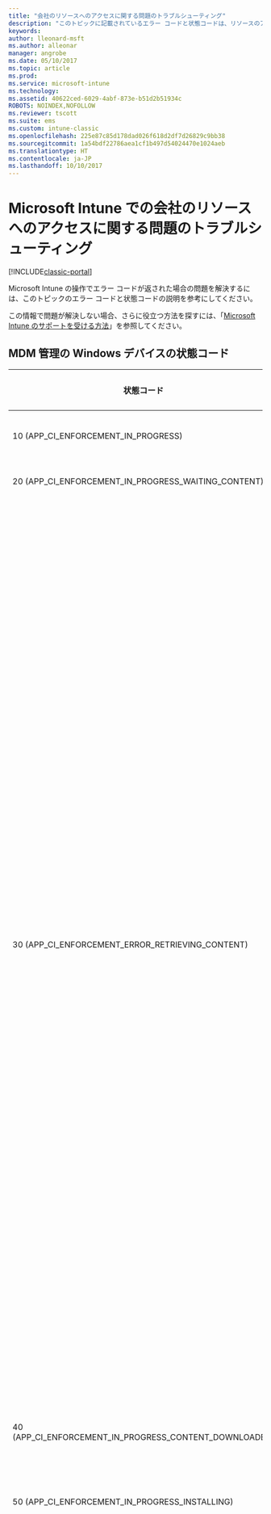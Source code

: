 ```yaml
---
title: "会社のリソースへのアクセスに関する問題のトラブルシューティング"
description: "このトピックに記載されているエラー コードと状態コードは、リソースのアクセスに関する問題のトラブルシューティングに役立ちます。"
keywords: 
author: lleonard-msft
ms.author: alleonar
manager: angrobe
ms.date: 05/10/2017
ms.topic: article
ms.prod: 
ms.service: microsoft-intune
ms.technology: 
ms.assetid: 40622ced-6029-4abf-873e-b51d2b51934c
ROBOTS: NOINDEX,NOFOLLOW
ms.reviewer: tscott
ms.suite: ems
ms.custom: intune-classic
ms.openlocfilehash: 225e87c85d178dad026f618d2df7d26829c9bb38
ms.sourcegitcommit: 1a54bdf22786aea1cf1b497d54024470e1024aeb
ms.translationtype: HT
ms.contentlocale: ja-JP
ms.lasthandoff: 10/10/2017
---
```

# <a name="troubleshoot-company-resource-access-problems-with-microsoft-intune"></a>Microsoft Intune での会社のリソースへのアクセスに関する問題のトラブルシューティング

[!INCLUDE[classic-portal](../includes/classic-portal.md)]

Microsoft Intune の操作でエラー コードが返された場合の問題を解決するには、このトピックのエラー コードと状態コードの説明を参考にしてください。

この情報で問題が解決しない場合、さらに役立つ方法を探すには、「[Microsoft Intune のサポートを受ける方法](how-to-get-support-for-microsoft-intune.md)」を参照してください。

## <a name="status-codes-for-mdm-managed-windows-devices"></a>MDM 管理の Windows デバイスの状態コード

|状態コード|エラー メッセージ|対処|
|---------------|-----------------|--------------|
|10 (APP_CI_ENFORCEMENT_IN_PROGRESS)|インストールが進行中||
|20 (APP_CI_ENFORCEMENT_IN_PROGRESS_WAITING_CONTENT)|コンテンツを待機中||
|30 (APP_CI_ENFORCEMENT_ERROR_RETRIEVING_CONTENT)|コンテンツを取得中|考えられる原因: ジョブ状態 30 は、ユーザーによるアプリのダウンロードが失敗したことを示します。<br /><br />考えられる原因は、次のとおりです。<br /><br />ダウンロードの進行中に、デバイスがインターネット接続を失った。<br /><br />登録時にデバイスに発行される証明書の有効期限が切れた。<br /><br />軽減策:<br /><br />デバイスのコントロール パネルから [会社のアプリ] アプリを起動して、デバイスの証明書が期限切れになっていないことを確認します。期限切れになっている場合は、デバイスを再登録する必要があります。<br /><br />デバイスがインターネットに接続されていることを確認し、アプリをもう一度要求してみます。|
|40 (APP_CI_ENFORCEMENT_IN_PROGRESS_CONTENT_DOWNLOADED)|コンテンツのダウンロードが完了しました||
|50 (APP_CI_ENFORCEMENT_IN_PROGRESS_INSTALLING)|インストールが進行中||
|60 (APP_CI_ENFORCEMENT_ERROR_INSTALLING)|インストール エラーが発生しました|アプリのダウンロード後に、インストールが失敗しました。<br /><br />アプリの署名に使用されたコード署名証明書が、デバイスに存在しません。<br /><br />アプリケーションが依存するフレームワーク依存関係が、デバイスにインストールされていません。<br /><br />アプリの署名に使用されたコード署名証明書がデバイス上に存在することを確認し、この証明書がすべてのエンタープライズ登録済み Windows RT デバイスの対象となっていることを管理者に確認します。<br /><br />フレームワーク依存関係が見つからないためにインストールが失敗した場合、管理者はアプリケーション パッケージとフレームワークをパッケージ化して、アプリケーションを再公開する必要があります。<br /><br />ダウンロードされたアプリケーション パッケージが、有効なパッケージではないか、破損していたか、デバイスの OS バージョンと互換性がない可能性があります。|
|70 (APP_CI_ENFORCEMENT_SUCCEEDED)|インストールが成功しました||
|80 (APP_CI_ENFORCEMENT_IN_PROGRESS)|アンインストールの進行中||
|90 (APP_CI_ENFORCEMENT_ERROR)|アンインストール エラーが発生しました||
|100 (APP_CI_ENFORCEMENT_SUCCEEDED)|アンインストールが成功しました||
|110 (APP_CI_ENFORCEMENT_ERROR)|コンテンツのハッシュが一致しません||
|120 (APP_CI_ENFORCEMENT_ERROR)|SLK / サイド ローディングが有効になっていません||
|130 (APP_CI_ENFORCEMENT_ERROR)|MSADP ライセンスのインストールが失敗しました||
|状態なし (APP_CI_ENFORCEMENT_UNKNOWN)|該当なし|状態は現在不明です。|

## <a name="company-resource-access-common-errors"></a>会社のリソースへのアクセス (一般的なエラー)

|状態コード|16 進数のエラー コード|エラー メッセージ|
|---------------|--------------------------|-----------------|
|-2016281101|0x87D1FDF3|MDM CRP 要求が見つかりません|
|-2016281102|0x87D1FDF2|NDES URL が見つかりません|
|-2016281103|0x87D1FDF1|MDM CRP 証明書情報が見つかりません|
|-2016281104|0x87D1FDF0|MDM CI 証明書情報が見つかりません|
|-2016281105|0x87D1FDEF|ルールを評価できませんでした|
|-2016281106|0x87D1FDEE|競合解決で失われたため、適用できません|
|-2016281107|0x87D1FDED|サポートされていない設定検出ソースです|
|-2016281108|0x87D1FDEC|参照された設定が CI で見つかりません|
|-2016281109|0x87D1FDEB|データ型を変換できませんでした|
|-2016281110|0x87D1FDEA|CIM 設定のパラメーターが無効です|
|-2016281111|0x87D1FDE9|このデバイスには該当しません|
|-2016281112|0x87D1FDE8|修復できませんでした|
|-2016330905|0x87D13B67|アプリの状態が不明です|
|-2016330906|0x87D13B66|アプリは管理されているものの、ユーザーによって削除されました|
|-2016330907|0x87D13B65|デバイスは引き換えコードを適用しています|
|-2016330908|0x87D13B64|アプリのインストールに失敗しました|
|-2016330909|0x87D13B63|ユーザーがアプリの更新の提案を拒否しました|
|-2016330910|0x87D13B62|ユーザーがアプリのインストールの提案を拒否しました|
|-2016330911|0x87D13B61|管理対象のアプリをインストールできるようになる前に、ユーザーがアプリをインストールしました|
|-2016330912|0x87D13B60|アプリのインストールがスケジュールされているものの、トランザクションを完了するには引き換えコードが必要です|
|-2016341109|0x87D1138B|iOS デバイスがエラーを返しました|
|-2016341110|0x87D1138A|形式が正しくないため iOS デバイスがコマンドを拒否しました|
|-2016341111|0x87D11389|iOS デバイスが予期されないアイドル ステータスを返しました|
|-2016341112|0x87D11388|iOS デバイスは現在ビジーです|

## <a name="errors-returned-by-ios-devices"></a>iOS デバイスによって返されるエラー

### <a name="company-portal-errors"></a>ポータル サイトのエラー

|ポータル サイトのエラー テキスト|HTTP 状態コード|その他のエラー情報|
|---|---|---|
|__内部サーバーに関する問題__ <br>サーバー上の内部エラーのため、サーバーに到達できなかった可能性があります。 再試行し、それでもこの問題が解決しない場合は IT 管理者に問い合わせてください。|500 エラー|このエラーは、Intune サービスの問題によって発生している可能性があります。 この場合、ユーザー側の問題ではない可能性が高いため、Intune サービス側で問題を解決する必要があります。|
|__一時的に利用不可__ <br>サービスが一時的に利用不可のため、サーバーに到達できなかった可能性があります。 再試行し、それでもこの問題が解決しない場合は IT 管理者に問い合わせてください。|503 エラー|サービスがメンテナンス中など、一時的な Intune サービスの問題が原因の可能性があります。 この場合、ユーザー側の問題ではない可能性が高いため、Intune サービス側で問題を解決する必要があります。|
|__サーバーに接続できません__ <br>サーバーに到達できなかった可能性があります。 再試行し、それでもこの問題が解決しない場合は IT 管理者に問い合わせてください。|関連する HTTP 状態コードがありません|サーバーに対するセキュリティで保護された接続を確立できませんでした。使用されている証明書に関する SSL の問題の可能性があります。 この問題は、ユーザーの構成が Apple の App Transport Security (ATS) に関する要件に準拠していないことが原因の可能性があります。|
|__問題が発生しました__ <br>ポータル サイト クライアントを読み込むことができません。 再試行し、それでもこの問題が解決しない場合は IT 管理者に問い合わせてください。|400 エラー|より具体的なエラー メッセージがない 400 番台の HTTP 状態コードのエラーの場合、このメッセージが表示されます。 これは、iOS 用ポータル サイト アプリで発生するクライアント側エラーです。|
|__サーバーに到達できません__ <br>サーバーに到達できなかった可能性があります。 再試行し、それでもこの問題が解決しない場合は IT 管理者に問い合わせてください。|500 エラー|より具体的なエラー メッセージがない 500 番台の HTTP 状態コードのエラーの場合、このメッセージが表示されます。 これは、Intune サービスで発生するサーバー側エラーです。|

### <a name="service-errors"></a>サービスのエラー

|状態コード|16 進数のエラー コード|エラー メッセージ|
|---------------|--------------------------|-----------------|
|-2016299111|0x87D1B799|内部エラー。|
|-2016299112|0x87D1B798|内部エラー。|
|-2016300111|0x87D1B3B1|36001: (内部エラー)|
|-2016300112|0x87D1B3B0|36000: 携帯ネットワークは既に構成されています|
|-2016301110|0x87D1AFCA|35002: 単一のペイロードで複数のフォントが見つかりました|
|-2016301111|0x87D1AFC9|35001: フォントのインストールに失敗しました|
|-2016301112|0x87D1AFC8|35000: フォント データが無効です|
|-2016302109|0x87D1ABE3|34003: Kerberos プリンシパル名が無効です|
|-2016302110|0x87D1ABE2|34002: Kerberos プリンシパル名が見つかりません|
|-2016302111|0x87D1ABE1|34001: URL の一致パターンが無効です|
|-2016302112|0x87D1ABE0|34000: アプリ識別子の一致パターンが無効です|
|-2016304112|0x87D1A410|32000: アプリが多すぎます|
|-2016305111|0x87D1A029|31001: 設定を適用できません|
|-2016305112|0x87D1A028|31000: 資格情報を適用できません|
|-2016306111|0x87D19C41|30001: タイムアウトしました|
|-2016306112|0x87D19C40|30000: 認証に失敗しました|
|-2016307109|0x87D1985B|29003: 証明書データに問題があります|
|-2016307110|0x87D1985A|29002:|
|-2016307111|0x87D19859|29001:|
|-2016307112|0x87D19858|29000: デバイスが管理されていません|
|-2016308110|0x87D19472|28002: 壁紙を設定できません|
|-2016308111|0x87D19471|28001: 壁紙の画像に問題があります|
|-2016308112|0x87D19470|28000: 不明な項目です|
|-2016310111|0x87D18CA1|26001: ファイル レベルの暗号化はサポートされていません|
|-2016310112|0x87D18CA0|26000: ブロック レベルの暗号化はサポートされていません|
|-2016311110|0x87D188BA|25002: 削除できません|
|-2016311111|0x87D188B9|25001: インストールできません|
|-2016311112|0x87D188B8|25000: プロファイルに問題があります|
|-2016312109|0x87D184D3|24003: 最終的なプロファイルに問題があります|
|-2016312110|0x87D184D2|24002: ID ペイロードに問題があります|
|-2016312111|0x87D184D1|24001: 属性ディクショナリに署名できません|
|-2016312112|0x87D184D0|24000: 属性ディクショナリを作成できません|
|-2016313110|0x87D180EA|23002: サーバー証明書が無効です|
|-2016313111|0x87D180E9|23001: サーバーの応答に問題があります|
|-2016313112|0x87D180E8|23000: ID に問題があります|
|-2016314099|0x87D17D0D|22013: PKIOperation 応答が無効です|
|-2016314100|0x87D17D0C|22012: CACertificate を格納できません|
|-2016314101|0x87D17D0B|22011: CSR を生成できません|
|-2016314102|0x87D17D0A|22010: 一時的な ID を格納できません|
|-2016314103|0x87D17D09|22009: 一時的な ID を作成できません|
|-2016314104|0x87D17D08|22008: ID を作成できません|
|-2016314105|0x87D17D07|22007: 署名入り証明書が無効です|
|-2016314106|0x87D17D06|22006: CACaps が不十分です|
|-2016314107|0x87D17D05|22005: ネットワーク エラー|
|-2016314108|0x87D17D04|22004: サポートされていない証明書構成です|
|-2016314109|0x87D17D03|22003: RAResponse が無効です|
|-2016314110|0x87D17D02|22002: CAResponse が無効です|
|-2016314111|0x87D17D01|22001: キー ペアを生成できません|
|-2016314112|0x87D17D00|22000: キーの使用が無効です|
|-2016315105|0x87D1791F|21007: アカウントを検証できません|
|-2016315106|0x87D1791E|21006: 証明書の暗号化を解除できません|
|-2016315107|0x87D1791D|21005: アカウントが一意ではありません (電子メールのプロファイルがすでにデバイス上に存在しています)|
|-2016315108|0x87D1791C|21004: アカウントを作成できません|
|-2016315109|0x87D1791B|21003: ホスト名がありません|
|-2016315110|0x87D1791A|21002: サーバーの暗号化ポリシーに準拠できません|
|-2016315111|0x87D17919|21001: サーバーのポリシーに準拠できません|
|-2016315112|0x87D17918|21000: サーバーからポリシーを取得できません|
|-2016316110|0x87D17532|20002: アカウントが一意ではありません|
|-2016316111|0x87D17531|20001: ホスト名がありません|
|-2016316112|0x87D17530|20000: アカウントを作成できません|
|-2016317110|0x87D1714A|19002: アカウントが一意ではありません|
|-2016317111|0x87D17149|19001: ホスト名がありません|
|-2016317112|0x87D17148|19000: アカウントを作成できません|
|-2016318110|0x87D16D62|18002: 資格情報が無効です|
|-2016318111|0x87D16D61|18001: ホストに到達できません|
|-2016318112|0x87D16D60|18000: 不明なエラーです|
|-2016319110|0x87D1697A|17002: アカウントが一意ではありません|
|-2016319111|0x87D16979|17001: ホスト名がありません|
|-2016319112|0x87D16978|17000: アカウントを作成できません|
|-2016320110|0x87D16592|16002: アカウントが一意ではありません|
|-2016320111|0x87D16591|16001: ホスト名がありません|
|-2016320112|0x87D16590|16000: サブスクリプションを作成できません|
|-2016321109|0x87D161AB|15003: 証明書が無効です|
|-2016321110|0x87D161AA|15002: ネットワーク構成をロックできません|
|-2016321111|0x87D161A9|15001: VPN を削除できません|
|-2016321112|0x87D161A8|15000: VPN をインストールできません|
|-2016322110|0x87D15DC2|14002: クラウド構成は既に存在します|
|-2016322111|0x87D15DC1|14001: デバイスがロックされています|
|-2016322112|0x87D15DC0|14000: フィールドが無効です|
|-2016323107|0x87D159DD|13005: プロキシを設定できません|
|-2016323108|0x87D159DC|13004: EAP を設定できません|
|-2016323109|0x87D159DB|13003: WiFi 構成を作成できません|
|-2016323110|0x87D159DA|13002: パスワードが必要です|
|-2016323111|0x87D159D9|13001: ユーザー名が必要です|
|-2016323112|0x87D159D8|13000: インストールできません|
|-2016324070|0x87D1561A|12042: 不明なロケール コードです|
|-2016324071|0x87D15619|12041: 不明な言語コードです|
|-2016324072|0x87D15618|12040: iTunes Store へのログインが必要です|
|-2016324073|0x87D15617|12039: (未使用)|
|-2016324074|0x87D15616|12038: アプリが管理されていません|
|-2016324075|0x87D15615|12037: 引き換えコードが無効です|
|-2016324076|0x87D15614|12036: 現在の状態ではアプリを削除できません|
|-2016324077|0x87D15613|12035: アプリを購入できません|
|-2016324078|0x87D15612|12034: URL が HTTPS ではありません|
|-2016324079|0x87D15611|12033: マニフェストが無効です|
|-2016324080|0x87D15610|12032: マニフェストに含まれるアプリが多すぎます|
|-2016324081|0x87D1560F|12031: アプリのインストールが無効になっています|
|-2016324082|0x87D1560E|12030: URL が無効です|
|-2016324083|0x87D1560D|12029: アプリが管理されていません|
|-2016324084|0x87D1560C|12028: 引き換えを待機していません|
|-2016324085|0x87D1560B|12027: アプリではありません|
|-2016324086|0x87D1560A|12026: アプリは既にキューに登録されています|
|-2016324087|0x87D15609|12025: アプリは既にインストールされています|
|-2016324088|0x87D15608|12024: アプリ マニフェストを検証できませんでした|
|-2016324089|0x87D15607|12023: アプリ ID を検証できませんでした|
|-2016324090|0x87D15606|12022: トピックが無効です|
|-2016324091|0x87D15605|12021: 要求の種類が無効です|
|-2016324092|0x87D15604|12020: サーバーによって承認されていません|
|-2016324093|0x87D15603|12019: エスクロー シークレットをコピーできません|
|-2016324094|0x87D15602|12018: エスクロー キーバッグのデータをコピーできません|
|-2016324095|0x87D15601|12017: エスクロー keybag を作成できません|
|-2016324096|0x87D15600|12016: ID が見つかりません|
|-2016324097|0x87D155FF|12015: プッシュ トークンを取得できません|
|-2016324098|0x87D155FE|12014: プロビジョニング プロファイルが管理されていません|
|-2016324099|0x87D155FD|12013: プロファイルが管理されていません|
|-2016324100|0x87D155FC|12012: MDM の置換が一致しません|
|-2016324101|0x87D155FB|12011: MDM の構成が無効です|
|-2016324102|0x87D155FA|12010: 内部不整合エラー|
|-2016324103|0x87D155F9|12009: 代替プロファイルが無効です|
|-2016324104|0x87D155F8|12008: 要求の形式が正しくありません|
|-2016324105|0x87D155F7|12007: 承認されていません|
|-2016324106|0x87D155F6|12006: リダイレクトが拒否されました|
|-2016324107|0x87D155F5|12005: 証明書が見つかりません|
|-2016324108|0x87D155F4|12004: プッシュ証明書が無効です|
|-2016324109|0x87D155F3|12003: チャレンジの応答が無効です|
|-2016324110|0x87D155F2|12002: チェックインできません|
|-2016324111|0x87D155F1|12001: MDM インスタンスが複数存在します|
|-2016324112|0x87D155F0|12000: アクセス権が無効です|
|-2016325111|0x87D15209|11001: カスタム APN は既にインストールされています|
|-2016325112|0x87D15208|11000: APN をインストールできません|
|-2016326111|0x87D14E21|10001: 署名者が無効です|
|-2016326112|0x87D14E20|10000: 既定のものをインストールできません|
|-2016327106|0x87D14A3E|9006: 証明書が ID ではありません|
|-2016327107|0x87D14A3D|9005: 証明書の形式が正しくありません|
|-2016327108|0x87D14A3C|9004: ルート証明書を格納できません|
|-2016327109|0x87D14A3B|9003: WAPI データを格納できません|
|-2016327110|0x87D14A3A|9002: 証明書を格納できません|
|-2016327111|0x87D14A39|9001: ペイロードの証明書が多すぎます|
|-2016327112|0x87D14A38|9000: パスワードが無効です|
|-2016328112|0x87D14650|8000: Web クリップをインストールできません|
|-2016329105|0x87D1426F|7007: SMTP アカウントが正しく構成されていません|
|-2016329106|0x87D1426E|7006: POP アカウントが正しく構成されていません|
|-2016329107|0x87D1426D|7005: IMAP アカウントが正しく構成されていません|
|-2016329108|0x87D1426C|7004: SMIME 証明書に問題があります|
|-2016329109|0x87D1426B|7003:SMIME 証明書が見つかりません|
|-2016329110|0x87D1426A|7002: 検証中に不明なエラーが発生しました|
|-2016329111|0x87D14269|7001: 証明書が無効です|
|-2016329112|0x87D14268|7000: ホストに到達できません|
|-2016330110|0x87D13E82|6002: クエリを作成できません|
|-2016330111|0x87D13E81|6001: 文字列が空です|
|-2016330112|0x87D13E80|6000: キーチェーン システム エラー|
|-2016331097|0x87D13AA7|5015: 猶予期間を設定できません|
|-2016331098|0x87D13AA6|5014: パスコードを設定できません|
|-2016331099|0x87D13AA5|5013: パスコードを消去できません|
|-2016331100|0x87D13AA4|5012: (未使用)|
|-2016331101||5011: パスコードが間違っています|
|-2016331102||5010: デバイスがロックされました|
|-2016331103|0x87D13AA4|5009: (未使用)|
|-2016331104|0x87D13AA0|5008: パスコードが新しすぎます|
|-2016331105|0x87D13A9F|5007: パスコードの有効期限が切れています|
|-2016331106|0x87D13AA3|5006: パスコードにはアルファベットを含める必要があります|
|-2016331107|0x87D13A9D|5005: パスコードには数字を含める必要があります|
|-2016331108|0x87D13A9C|5004: パスコードに昇順または降順の文字が含まれています|
|-2016331109|0x87D13A9B|5003: パスコードに文字の繰り返しがあります|
|-2016331110|0x87D13A9A|5002: 特殊文字が少なすぎます|
|-2016331111|0x87D13A99|5001: 一意の文字が少なすぎます|
|-2016331112|0x87D13A98|5000: パスコードが短すぎます|
|-2016332093|0x87D136C3|4019: アプリ ロック ペイロードが複数存在します|
|-2016332094|0x87D136C2|4018: APN または携帯ネットワーク ペイロードが複数存在します|
|-2016332095|0x87D136C1|4017: グローバル HTTPProxy ペイロードが複数存在します|
|-2016332096|0x87D136C0|4016: (内部エラー)|
|-2016332097|0x87D136BF|4015: 代替プロファイルに MDM ペイロードが含まれていません|
|-2016332098|0x87D136BE|4014: 利用できるデバイス ID がありません|
|-2016332099|0x87D136BD|4013: 更新に失敗しました|
|-2016332100|0x87D136BC|4012: プロファイルは更新できません|
|-2016332101|0x87D136BB|4011: 最終的なプロファイルが構成プロファイルではありません|
|-2016332102|0x87D136BA|4010: 更新されたプロファイルに同じ識別子がありません|
|-2016332103|0x87D136B9|4009: デバイスがロックされています|
|-2016332104|0x87D136B8|4008: 証明書が一致しません|
|-2016332105|0x87D136B7|4007: 認識できないファイル形式です|
|-2016332106|0x87D136B6|4006: プロファイルの削除日が過去の日付です|
|-2016332107|0x87D136B5|4005: パスコードが適合しません|
|-2016332108|0x87D136B4|4004: ユーザーがインストールを取り消しました|
|-2016332109|0x87D136B3|4003: プロファイルがインストールのキューに登録されていません|
|-2016332110|0x87D136B2|4002: UUID が重複しています|
|-2016332111|0x87D136B1|4001: インストール エラー|
|-2016332112|0x87D136B0|4000: プロファイルを解析できません|
|-2016333111|0x87D132C9|3001: 値の比較の意味に一貫性がありません (内部エラー)|
|-2016333112|0x87D132C8|3000: 制限の意味に一貫性がありません (内部エラー)|
|-2016334108|0x87D12EE4|2004: サポートされていないフィールド値です|
|-2016334109|0x87D12EE3|2003: フィールドのデータ型に問題があります|
|-2016334110|0x87D12EE2|2002: 必要なフィールドが見つかりません|
|-2016334111|0x87D12EE1|2001: サポートされていないペイロード バージョンです|
|-2016334112|0x87D12EE0|2000: ペイロードの形式が正しくありません|
|-2016335102|0x87D12B02|1010: サポートされていないフィールド値です|
|-2016335103|0x87D12B01|1009: プロファイルのインストール エラー|
|-2016335104|0x87D12B00|1008: ペイロード識別子が一意ではありません|
|-2016335105|0x87D12AFF|1007: UUID が一意ではありません|
|-2016335106|0x87D12AFE|1006: 暗号化を解除できません|
|-2016335107|0x87D12AFD|1005: プロファイルが空です|
|-2016335108|0x87D12AFC|1004: 署名に問題があります|
|-2016335109|0x87D12AFB|1003: フィールドのデータ型に問題があります|
|-2016335110|0x87D12AFA|1002: 必要なフィールドが見つかりません|
|-2016335111|0x87D12AF9|1001: サポートされていないプロファイル バージョンです|
|-2016335112|0x87D12AF8|1000: プロファイルの形式が正しくありません|

## <a name="oma-response-codes"></a>OMA 応答コード

|状態コード|16 進数のエラー コード|エラー メッセージ|
|---------------|--------------------------|-----------------|
|-2016344008|0x87D10838|(1404): 証明書へのアクセスが拒否されました|
|-2016344009|0x87D10837|(1403): 証明書が見つかりません|
|-2016344010|0x87D10836|DCMO(1402): 操作に失敗しました|
|-2016344011|0x87D10835|DCMO(1401): ユーザーに確認メッセージが表示されたときに、ユーザーが処理を受け入れないことを選択しました|
|-2016344012|0x87D10834|DCMO(1400): クライアント エラー|
|-2016344108|0x87D107D4|DCMO(1204): デバイスの機能は無効になっています。ユーザーが再度有効にすることができます。|
|-2016344109|0x87D107D3|DCMO(1203): デバイスの機能は無効になっています。ユーザーが再度有効にすることはできません。|
|-2016344110|0x87D107D2|DCMO(1202): デバイスの機能が正常に有効になりましたが、現在デタッチされています。|
|-2016344111|0xF3FB4D95|DCMO(1201): デバイスの機能が正常に有効になり、現在アタッチされています。|
|-2016344112|0x87D107D0|DCMO(1200): 処理が正常に完了しました|
|-2016345595|0x87D10205|Syncml(517): アトミック コマンドへの応答が長すぎて単一のメッセージに収まりません。|
|-2016345596|0x87D10204|Syncml(516): コマンドが Atomic 要素内にあり、Atomic の実行に失敗しました。 このコマンドは正常にロールバックされませんでした。|
|-2016345598|0x87D10202|Syncml(514): SyncML コマンドを正常に完了できませんでした。コマンドを処理する前に、処理が取り消されました。|
|-2016345599|0x87D10201|Syncml(513): SyncML 要求メッセージ用に指定されたバージョンの同期プロトコルを、受信デバイスがサポートしていないか、サポートすることを拒否しました。|
|-2016345600|0x87D10200|Syncml(512): 同期セッション中にアプリケーション エラーが発生しました。|
|-2016345601|0x87D101FF|Syncml(511): サーバーで要求を処理中に、サーバー エラーが発生しました。|
|-2016345602|0x87D101FE|Syncml(510): 要求の処理中にエラーが発生しました。 このエラーは、受信デバイスのデータ ストアの不具合に関係があります。|
|-2016345603|0x87D101FD|Syncml(509): 今後使用するために予約されています。|
|-2016345604|0x87D101FC|Syncml(508): クライアントのサーバーとの同期状態をリフレッシュする必要のあるエラーが発生しました。|
|-2016345605|0x87D101FB|Syncml(507): エラーが発生したため、Atomic 要素内のすべての SyncML コマンドの実行に失敗しました。|
|-2016345606|0x87D101FA|Syncml(506): 要求の処理中にアプリケーション エラーが発生しました。|
|-2016345607|0x87D101F9|Syncml(505): SyncML 要求メッセージ用に指定されたバージョンの SyncML DTD を受信デバイスがサポートしていないか、サポートすることを拒否しました。|
|-2016345608|0x87D101F8|Syncml(504): 受信デバイスがゲートウェイまたはプロキシとして機能しているときに、URI (例: HTTP、FTP、LDAP) で指定された上流の受信デバイス、または要求の完了に必要な補助的な受信デバイス (例: DNS) から、許容時間内に応答を受け取りませんでした。|
|-2016345609|0x87D101F7|Syncml(503): 受信デバイスが一時的に過負荷になっているか、メンテナンス中のため、現在要求を処理できません。|
|-2016345610|0x87D101F6|Syncml(502): 受信デバイスがゲートウェイまたはプロキシとして機能しているときに、要求を満たすためにアクセスした、上流の受信デバイスから無効な応答を受け取りました。|
|-2016345611|0x87D101F5|Syncml(501): 受信デバイスが要求を満たすのに必要なコマンドをサポートしていません。|
|-2016345612|0x87D101F4|Syncml(500): 受信デバイスが予期しない状態になったため、要求を満たせませんでした。|
|-2016345684|0x87D101AC|Syncml(428): 移動に失敗しました|
|-2016345685|0x87D101AB|Syncml(427): 子を持っている親を削除することはできません。|
|-2016345686|0x87D101AA|Syncml(426): 部分的な項目は使用できません。|
|-2016345687|0x87D101A9|Syncml(425): 要求されたコマンドの実行に失敗しました。センダーに、受信者の十分なアクセス制御権限 (ACL) がありません。|
|-2016345688|0x87D101A8|Syncml(424): チャンクになったオブジェクトを受信しましたが、受信したオブジェクトのサイズが、1 つ目のチャンク内で宣言されているオブジェクトのサイズと一致しません。|
|-2016345689|0x87D101A7|Syncml(423): 要求されたコマンドを実行できませんでした。削除用にマークされた項目は、既にサーバーから実際に削除されています。|
|-2016345690|0x87D101A6|Syncml(422): 要求されたコマンドをサーバーで実行できませんでした。LocURI の CGI スクリプトが正しく作成されていません。|
|-2016345691|0x87D101A5|Syncml(421): 要求されたコマンドをサーバーで実行できませんでした。指定された検索の文法が不明です。|
|-2016345692|0x87D101A4|Syncml(420): 受信デバイスに、残りの同期データを保存する記憶域がありません。|
|-2016345693|0x87D101A3|Syncml(419): クライアントの要求に競合が発生しましたが、サーバー コマンドによって解決されました。|
|-2016345694|0x87D101A2|Syncml(418): 要求された Put または Add コマンドを実行できませんでした。ターゲットは既に存在します。|
|-2016345695|0x87D101A1|Syncml(417): 現時点では要求を処理できません。要求元が、後で要求し直す必要があります。|
|-2016345696|0x87D101A0|Syncml(416): 要求を処理できませんでした。要求のバイト サイズが大きすぎます。|
|-2016345697|0x87D1019F|Syncml(415): メディアの種類または形式がサポートされていません。|
|-2016345698|0x87D1019E|Syncml(414): 要求されたコマンドを実行できませんでした。ターゲット URI が長すぎるため、受信デバイスが処理できないか、受け入れようとしていません。|
|-2016345699|0x87D1019D|Syncml(413): 受信デバイスが、要求されたコマンドの実行を拒否しています。要求された項目が大きすぎるため、受信デバイスが処理できないか、受け入れようとしていません。|
|-2016345700|0x87D1019C|Syncml(412): 要求されたコマンドを受信デバイスで実行できませんでした。コマンドが不完全か、形式が正しくありません。|
|-2016345701|0x87D1019B|Syncml(411): 要求されたコマンドには、バイト サイズまたは長さの情報を持つ Meta 型要素が付属していなければなりません。|
|-2016345702|0x87D1019A|Syncml(410): 要求されたターゲットは、受信デバイスに存在しません。その転送先 URI も不明です。|
|-2016345703|0x87D10199|Syncml(409): 要求されたコマンドを実行できませんでした。クライアントとサーバーのデータの更新が競合しています。|
|-2016345704|0x87D10198|Syncml(408): 予期していたメッセージを許容時間内に受信しませんでした。|
|-2016345705|0x87D10197|Syncml(407): 要求されたコマンドを実行できませんでした。要求元が、認証用の正しい資格情報を送信する必要があります。|
|-2016345706|0x87D10196|Syncml(406): 要求されたコマンドを実行できませんでした。要求にあるオプションの機能がサポートされていません。|
|-2016345707|0x87D10195|Syncml(405): 要求されたコマンドは、ターゲットで許可されていません。|
|-2016345708|0x87D10194|Syncml(404): 要求されたターゲットが見つかりませんでした。|
|-2016345709|0x87D10193|Syncml(403): 要求されたコマンドを実行できませんでしたが、受信デバイスは、このコマンドを理解しています。|
|-2016345710|0x87D10192|Syncml(402): 要求されたコマンドを実行できませんでした。正式な支払いが必要です。|
|-2016345711|0x87D10191|Syncml(401): 要求されたコマンドを実行できませんでした。要求元が、認証用の正しい資格情報を送信する必要があります。|
|-2016345712|0x87D10190|Syncml(400): 要求されたコマンドを実行できませんでした。コマンドの構文が間違っています。|
|-2016345807|0x87D10131|Syncml(305): 要求されたターゲットは、指定されたプロキシの URI 経由でアクセスできなければなりません。|
|-2016345808|0x87D10130|Syncml(304): 要求された SyncML コマンドが、ターゲットで実行されませんでした。|
|-2016345809|0x87D1012F|Syncml(303): 要求されたターゲットは、別の URI にあります。|
|-2016345810|0x87D1012E|Syncml(302): 要求されたターゲットは、一時的に別の URI に移動されています。|
|-2016345811|0x87D1012D|Syncml(301): 要求されたターゲットは、新しい URI にあります。|
|-2016345812|0x87D1012C|Syncml(300): 要求されたターゲットは、多数の代替ターゲットのうちの 1 つです。|
|-2016345896|0x87D100D8|Syncml(216): コマンドが Atomic 要素内にあり、Atomic の実行に失敗しました。 このコマンドは正常にロールバックされました。|
|-2016345897|0x87D100D7|Syncml(215): ユーザー操作の結果、コマンドは実行されませんでした。ユーザーは選択を受け入れませんでした。|
|-2016345898|0x87D100D6|Syncml(214): 操作が取り消されました。 SyncML コマンドは正常に完了したものの、セッション内でこれ以上コマンドは処理されません。|
|-2016345899|0x87D100D5|Syncml(213): チャンク項目が受け入れられ、バッファーされました|
|-2016345900|0x87D100D4|Syncml(212): 認証が受け入れられました。 同期セッションの残りの部分では、これ以上の認証は必要ありません。 この応答コードは、資格情報が提供された要求への応答でのみ使用できます。|
|-2016345901|0x87D100D3|Syncml(211): 項目が削除されませんでした。 要求された項目が見つかりませんでした。 既に削除されている可能性があります。|
|-2016345902|0x87D100D2|Syncml(210): アーカイブせずに削除します。 要求されたデータは正常に削除されたものの、このオプション機能が実装でサポートされていなかったため、削除の前にアーカイブされなかったことが応答に示されています。|
|-2016345903|0x87D100D1|競合が複製によって解決されました。 要求により更新内容が競合していたものの、サーバー データベースに作成されるクライアントのデータを複製することで解決されたことが応答に示されています。 応答には、ステータスの項目内の複製のターゲット URI が両方とも含まれています。 さらに、双方向同期の場合は、重複するデータ定義と共に Add コマンドが返されます。|
|-2016345904|0x87D100D0|競合がクライアントのコマンドを "優先すること" によって解決されました。 更新内容が競合していたものの、クライアント コマンドを優先することによって解決されたことが応答に示されています。|
|-2016345905|0x87D100CF|競合が結合によって解決されました。 要求により競合が発生したものの、データのクライアント インスタンスとサーバー インスタンスを結合することで解決されたことが応答に示されています。 応答には、ステータスの項目内にターゲット URL とソース URL が両方とも含まれています。 さらに、結合されたデータと共に Replace コマンドが返されます。|
|-2016345906|0x87D100CE|コマンドの一部のみが完了したことが応答に示されています。 コマンドの残りの部分を後で完了できる場合は、完了した際に、別の適切な完了要求ステータス コードを作成する必要があります。|
|-2016345907|0x87D100CD|ソースでそのコンテンツを更新する必要があります。 要求元には、そのコンテンツを同期して最新のバージョンにするように通知されています。|
|-2016345908|0x87D100CC|要求は正常に完了したものの、データが返されていません。 ターゲットにコンテンツがない場合、Get に対する応答でも応答コードが返されます。|
|-2016345909|0x87D100CB|権限のない応答です。 ターゲットではないエンティティから要求に対して応答がありました。 応答が返されるのは、要求により権限のあるターゲットから 200 応答コードが返される場合のみです。|
|-2016345910|0x87D100CA|処理のために受け入れられました。 アプリケーションのリモート実行か、ユーザーまたはアプリケーションへのアラートのための要求は、正常に実行されました。|
|-2016345911|0x87D100C9|要求された項目が追加されました。|
|-2016345912|0x87D100C8|SyncML コマンドが正常に完了しました。|
|-2016346011|0x87D10065|指定された SyncML コマンドは実行されていますが、まだ完了していません。|

### <a name="next-steps"></a>次のステップ
このトラブルシューティング情報を使っても問題が解決しない場合は、「[Microsoft Intune のサポートを受ける方法](how-to-get-support-for-microsoft-intune.md)」の説明に従って Microsoft サポートにお問い合わせください。
